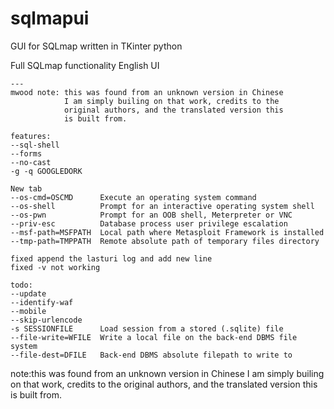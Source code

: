 # sqlmapui
GUI for SQLmap written in TKinter python

Full SQLmap functionality
English UI

```
---
mwood note: this was found from an unknown version in Chinese
			I am simply builing on that work, credits to the
			original authors, and the translated version this
			is built from.

features:
--sql-shell
--forms
--no-cast
-g -q GOOGLEDORK

New tab
--os-cmd=OSCMD      Execute an operating system command
--os-shell          Prompt for an interactive operating system shell
--os-pwn            Prompt for an OOB shell, Meterpreter or VNC
--priv-esc          Database process user privilege escalation
--msf-path=MSFPATH  Local path where Metasploit Framework is installed
--tmp-path=TMPPATH  Remote absolute path of temporary files directory

fixed append the lasturi log and add new line
fixed -v not working

todo:
--update
--identify-waf
--mobile
--skip-urlencode
-s SESSIONFILE      Load session from a stored (.sqlite) file
--file-write=WFILE  Write a local file on the back-end DBMS file system
--file-dest=DFILE   Back-end DBMS absolute filepath to write to
```


note:this was found from an unknown version in Chinese
			I am simply builing on that work, credits to the
			original authors, and the translated version this
			is built from.
